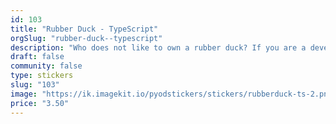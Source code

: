 ```yaml
---
id: 103
title: "Rubber Duck - TypeScript"
orgSlug: "rubber-duck--typescript"
description: "Who does not like to own a rubber duck? If you are a developer, you cannot miss it. With this sticker, you can take your rubber duck with you wherever you go. This Rubber Duck will help you debug your TypeScript code."
draft: false
community: false
type: stickers
slug: "103"
image: "https://ik.imagekit.io/pyodstickers/stickers/rubberduck-ts-2.png"
price: "3.50"
---
```

